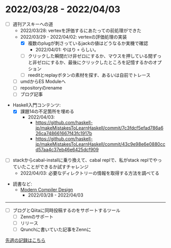 # 2022/03/28 - 2022/04/03

- [ ] 週刊アスキーへの道
    - 2022/03/28: vertexを評価するにあたっての前処理ができた
    - 2022/03/29 - 2022/04/02: vertexの評価処理の実装
        - [x] 複数のplugが刺さっているjackの値はどうなるか実機で確認
            - 2022/04/01: やはり `+` らしい。
        - [ ] クリックした瞬間だけ非ゼロにするか、マウスを押している間ずっと非ゼロにするか、最後にクリックしたところを記憶するかのオプション
        - [ ] reeditとreplayボタンの素材を探す、あるいは自前でトレース
    - [ ] umdからES Moduleへ
    - [ ] repositoryのrename
    - [ ] ブログ記事
- Haskell入門コンテンツ:
    - [x] 課題14の不足箇所を埋める
        - 2022/04/03:
            - <https://github.com/haskell-jp/makeMistakesToLearnHaskell/commit/7c3fdcf5efad786a626ca748661667f43fc1917b>
            - <https://github.com/haskell-jp/makeMistakesToLearnHaskell/commit/43c9e98e6e0880ccd57aa4c37eb46e6425dcf909>
- [ ] stackからcabal-installに乗り換えて、cabal replで、私がstack replでやっていたことができるか試すチャレンジ
    - 2022/04/03: 必要なディレクトリーの情報を取得する方法を調べてる
- 読書など:
    - [Modern Compiler Design](https://www.springer.com/jp/book/9781461446989)
        - 2022/03/28 - 2022/04/03

------

- [ ] ブログとQiitaに同時投稿するのをサポートするツール
    - [ ] Zennのサポート
    - [ ] リリース
    - [ ] Qrunchに書いていた記事をZennに

[先週の記録はこちら](https://github.com/igrep/daily-commits/blob/c01913a660ef1b981c737ee5f2d8be951b14c1e4/yesterday.md)
